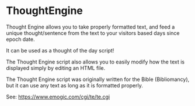 # ThoughtEngine

Thought Engine allows you to take properly formatted text, and feed a unique thought/sentence from the text to your visitors based days since epoch date.

It can be used as a thought of the day script!

The Thought Engine script also allows you to easily modify how the text is displayed simply by editing an HTML file.

The Thought Engine script was originally written for the Bible (Bibliomancy), but it can use any text as long as it is formatted properly.

See: https://www.emogic.com/cgi/te/te.cgi
